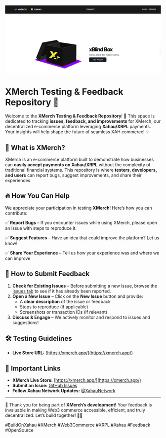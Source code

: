 ![xMerch Banner](.github/images/xmerch-preproduction.png)
# XMerch Testing & Feedback Repository 🚀 

Welcome to the **XMerch Testing & Feedback Repository**! 🎉 This space is dedicated to tracking **issues, feedback, and improvements** for XMerch, our decentralized e-commerce platform leveraging **Xahau/XRPL** payments. Your insights will help shape the future of seamless XAH commerce! 💡

## 📌 What is XMerch?
XMerch is an e-commerce platform built to demonstrate how businesses can **easily accept payments on Xahau/XRPL** without the complexity of traditional financial systems. This repository is where **testers, developers, and users** can report bugs, suggest improvements, and share their experiences.

## 🔥 How You Can Help
We appreciate your participation in testing **XMerch**! Here’s how you can contribute:

✅ **Report Bugs** – If you encounter issues while using XMerch, please open an issue with steps to reproduce it.

✅ **Suggest Features** – Have an idea that could improve the platform? Let us know!

✅ **Share Your Experience** – Tell us how your experience was and where we can improve 

## 🚀 How to Submit Feedback

1. **Check for Existing Issues** – Before submitting a new issue, browse the [Issues tab](https://github.com/mworks-proj/xmerch-testing/issues) to see if it has already been reported.
2. **Open a New Issue** – Click on the **New Issue** button and provide:
   - A **clear description** of the issue or feedback
   - Steps to reproduce (if applicable)
   - Screenshots or transaction IDs (if relevant)
3. **Discuss & Engage** – We actively monitor and respond to issues and suggestions!

## 🛠️ Testing Guidelines
- **Live Store URL:** [https://xmerch.app/](https://xmerch.app/)

## 📌 Important Links
- **XMerch Live Store:** [https://xmerch.app/](https://xmerch.app/)
- **Submit an Issue:** [GitHub Issues](https://github.com/mworks-proj/xmerch-testing/issues)
- **Follow Xahau Network Updates:** [@XahauNetwork](https://twitter.com/XahauNetwork)

---

🙌 Thank you for being part of **XMerch’s development!** Your feedback is invaluable in making Web3 commerce accessible, efficient, and truly decentralized. Let’s build together! 🚀🔥

#BuildOnXahau #XMerch #Web3Commerce #XRPL #Xahau #Feedback #OpenSource

